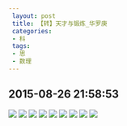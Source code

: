 ```yaml
---
 layout: post
 title: 【转】天才与锻炼_华罗庚
 categories:
 - 科
 tags:
 - 思
 - 数理
---
```


## 2015-08-26 21:58:53

![](https://jerkwin.github.io/pic/天才与锻炼_华罗庚_01.png)
![](https://jerkwin.github.io/pic/天才与锻炼_华罗庚_02.png)
![](https://jerkwin.github.io/pic/天才与锻炼_华罗庚_03.png)
![](https://jerkwin.github.io/pic/天才与锻炼_华罗庚_04.png)
![](https://jerkwin.github.io/pic/天才与锻炼_华罗庚_05.png)
![](https://jerkwin.github.io/pic/天才与锻炼_华罗庚_06.png)
![](https://jerkwin.github.io/pic/天才与锻炼_华罗庚_07.png)
![](https://jerkwin.github.io/pic/天才与锻炼_华罗庚_08.png)
![](https://jerkwin.github.io/pic/天才与锻炼_华罗庚_09.png)

